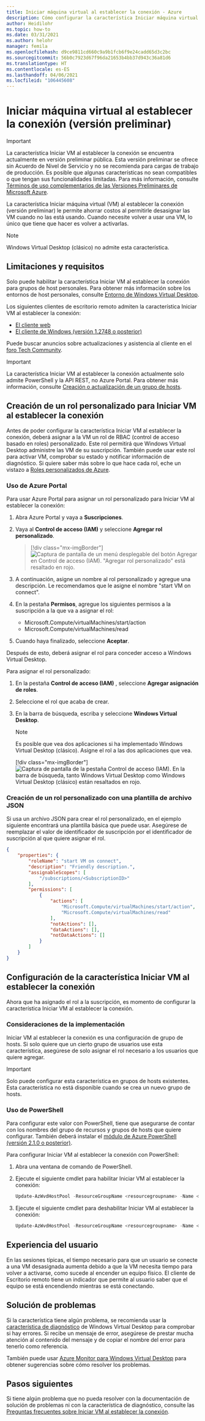 ```yaml
---
title: Iniciar máquina virtual al establecer la conexión - Azure
description: Cómo configurar la característica Iniciar máquina virtual al establecer la conexión.
author: Heidilohr
ms.topic: how-to
ms.date: 03/31/2021
ms.author: helohr
manager: femila
ms.openlocfilehash: d9ce9811cd660c9a9b1fcb6f9e24cadd65d3c2bc
ms.sourcegitcommit: 56b0c7923d67f96da21653b4bb37d943c36a81d6
ms.translationtype: HT
ms.contentlocale: es-ES
ms.lasthandoff: 04/06/2021
ms.locfileid: "106445608"
---
```

# <a name="start-virtual-machine-on-connect-preview"></a>Iniciar máquina virtual al establecer la conexión (versión preliminar)

> [!IMPORTANT]
> La característica Iniciar VM al establecer la conexión se encuentra actualmente en versión preliminar pública.
> Esta versión preliminar se ofrece sin Acuerdo de Nivel de Servicio y no se recomienda para cargas de trabajo de producción. Es posible que algunas características no sean compatibles o que tengan sus funcionalidades limitadas. Para más información, consulte [Términos de uso complementarios de las Versiones Preliminares de Microsoft Azure](https://azure.microsoft.com/support/legal/preview-supplemental-terms/).

La característica Iniciar máquina virtual (VM) al establecer la conexión (versión preliminar) le permite ahorrar costos al permitirle desasignar las VM cuando no las está usando. Cuando necesite volver a usar una VM, lo único que tiene que hacer es volver a activarlas.

>[!NOTE]
>Windows Virtual Desktop (clásico) no admite esta característica.

## <a name="requirements-and-limitations"></a>Limitaciones y requisitos

Solo puede habilitar la característica Iniciar VM al establecer la conexión para grupos de host personales. Para obtener más información sobre los entornos de host personales, consulte [Entorno de Windows Virtual Desktop](environment-setup.md#host-pools).

Los siguientes clientes de escritorio remoto admiten la característica Iniciar VM al establecer la conexión:

- [El cliente web](connect-web.md)
- [El cliente de Windows (versión 1.2748 o posterior)](connect-windows-7-10.md)

Puede buscar anuncios sobre actualizaciones y asistencia al cliente en el [foro Tech Community](https://aka.ms/wvdtc).

>[!IMPORTANT]
>La característica Iniciar VM al establecer la conexión actualmente solo admite PowerShell y la API REST, no Azure Portal. Para obtener más información, consulte [Creación o actualización de un grupo de hosts](/rest/api/desktopvirtualization/hostpools/createorupdate).

## <a name="create-a-custom-role-for-start-vm-on-connect"></a>Creación de un rol personalizado para Iniciar VM al establecer la conexión

Antes de poder configurar la característica Iniciar VM al establecer la conexión, deberá asignar a la VM un rol de RBAC (control de acceso basado en roles) personalizado. Este rol permitirá que Windows Virtual Desktop administre las VM de su suscripción. También puede usar este rol para activar VM, comprobar su estado y notificar información de diagnóstico. Si quiere saber más sobre lo que hace cada rol, eche un vistazo a [Roles personalizados de Azure](../role-based-access-control/custom-roles.md).

### <a name="use-the-azure-portal"></a>Uso de Azure Portal

Para usar Azure Portal para asignar un rol personalizado para Iniciar VM al establecer la conexión:

1. Abra Azure Portal y vaya a **Suscripciones**.

2. Vaya al **Control de acceso (IAM)** y seleccione **Agregar rol personalizado**.

    > [!div class="mx-imgBorder"]
    > ![Captura de pantalla de un menú desplegable del botón Agregar en Control de acceso (IAM). "Agregar rol personalizado" está resaltado en rojo.](media/add-custom-role.png)

3. A continuación, asigne un nombre al rol personalizado y agregue una descripción. Le recomendamos que le asigne el nombre "start VM on connect".

4. En la pestaña **Permisos**, agregue los siguientes permisos a la suscripción a la que va a asignar el rol: 
 
   - Microsoft.Compute/virtualMachines/start/action
   - Microsoft.Compute/virtualMachines/read

5. Cuando haya finalizado, seleccione **Aceptar**.

Después de esto, deberá asignar el rol para conceder acceso a Windows Virtual Desktop.

Para asignar el rol personalizado:

1. En la pestaña **Control de acceso (IAM)** , seleccione **Agregar asignación de roles**.

2. Seleccione el rol que acaba de crear.

3. En la barra de búsqueda, escriba y seleccione **Windows Virtual Desktop**.

      >[!NOTE]
      >Es posible que vea dos aplicaciones si ha implementado Windows Virtual Desktop (clásico). Asigne el rol a las dos aplicaciones que vea.
      >
      > [!div class="mx-imgBorder"]
      > ![Captura de pantalla de la pestaña Control de acceso (IAM). En la barra de búsqueda, tanto Windows Virtual Desktop como Windows Virtual Desktop (clásico) están resaltados en rojo.](media/add-role-assignment.png)

### <a name="create-a-custom-role-with-a-json-file-template"></a>Creación de un rol personalizado con una plantilla de archivo JSON

Si usa un archivo JSON para crear el rol personalizado, en el ejemplo siguiente encontrará una plantilla básica que puede usar. Asegúrese de reemplazar el valor de identificador de suscripción por el identificador de suscripción al que quiere asignar el rol.

```json
{
    "properties": {
        "roleName": "start VM on connect",
        "description": "Friendly description.",
        "assignableScopes": [
            "/subscriptions/<SubscriptionID>"
        ],
        "permissions": [
            {
                "actions": [
                    "Microsoft.Compute/virtualMachines/start/action",
                    "Microsoft.Compute/virtualMachines/read"
                ],
                "notActions": [],
                "dataActions": [],
                "notDataActions": []
            }
        ]
    }
}
```

## <a name="configure-the-start-vm-on-connect-feature"></a>Configuración de la característica Iniciar VM al establecer la conexión

Ahora que ha asignado el rol a la suscripción, es momento de configurar la característica Iniciar VM al establecer la conexión.

### <a name="deployment-considerations"></a>Consideraciones de la implementación 

Iniciar VM al establecer la conexión es una configuración de grupo de hosts. Si solo quiere que un cierto grupo de usuarios use esta característica, asegúrese de solo asignar el rol necesario a los usuarios que quiere agregar.

>[!IMPORTANT]
> Solo puede configurar esta característica en grupos de hosts existentes. Esta característica no está disponible cuando se crea un nuevo grupo de hosts.

### <a name="use-powershell"></a>Uso de PowerShell

Para configurar este valor con PowerShell, tiene que asegurarse de contar con los nombres del grupo de recursos y grupos de hosts que quiere configurar. También deberá instalar el [módulo de Azure PowerShell (versión 2.1.0 o posterior)](https://www.powershellgallery.com/packages/Az.DesktopVirtualization/2.1.0).

Para configurar Iniciar VM al establecer la conexión con PowerShell:

1. Abra una ventana de comando de PowerShell.

2. Ejecute el siguiente cmdlet para habilitar Iniciar VM al establecer la conexión:

    ```powershell
    Update-AzWvdHostPool -ResourceGroupName <resourcegroupname> -Name <hostpoolname> -StartVMOnConnect:$true
    ```

3. Ejecute el siguiente cmdlet para deshabilitar Iniciar VM al establecer la conexión:

    ```powershell
    Update-AzWvdHostPool -ResourceGroupName <resourcegroupname> -Name <hostpoolname> -StartVMOnConnect:$false
    ```

## <a name="user-experience"></a>Experiencia del usuario

En las sesiones típicas, el tiempo necesario para que un usuario se conecte a una VM desasignada aumenta debido a que la VM necesita tiempo para volver a activarse, como sucede al encender un equipo físico. El cliente de Escritorio remoto tiene un indicador que permite al usuario saber que el equipo se está encendiendo mientras se está conectando.

## <a name="troubleshooting"></a>Solución de problemas

Si la característica tiene algún problema, se recomienda usar la [característica de diagnóstico](diagnostics-log-analytics.md) de Windows Virtual Desktop para comprobar si hay errores. Si recibe un mensaje de error, asegúrese de prestar mucha atención al contenido del mensaje y de copiar el nombre del error para tenerlo como referencia.

También puede usar [Azure Monitor para Windows Virtual Desktop](azure-monitor.md) para obtener sugerencias sobre cómo resolver los problemas.

## <a name="next-steps"></a>Pasos siguientes

Si tiene algún problema que no pueda resolver con la documentación de solución de problemas ni con la característica de diagnóstico, consulte las [Preguntas frecuentes sobre Iniciar VM al establecer la conexión](start-virtual-machine-connect-faq.md).